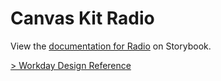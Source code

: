 # Canvas Kit Radio

View the
[documentation for Radio](https://workday.github.io/canvas-kit/?path=/docs/components-inputs-radio-react--default-story)
on Storybook.

[> Workday Design Reference](https://design.workday.com/components/inputs/radio-buttons)
